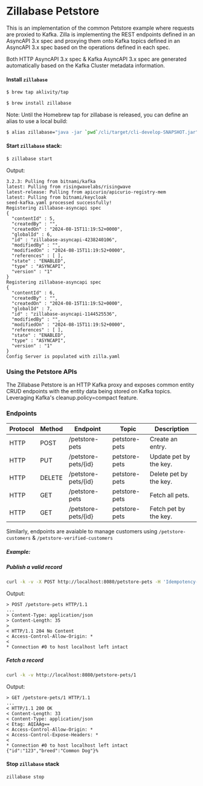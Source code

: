 # Zillabase Petstore

This is an implementation of the common Petstore example where requests are proxied to Kafka. Zilla is implementing the REST endpoints defined in an AsyncAPI 3.x spec and proxying them onto Kafka topics defined in an AsyncAPI 3.x spec based on the operations defined in each spec.

Both HTTP AsyncAPI 3.x spec & Kafka AsyncAPI 3.x spec are generated automatically based on the Kafka Cluster metadata information.

#### Install `zillabase`

```bash
$ brew tap aklivity/tap

$ brew install zillabase
```

Note: Until the Homebrew tap for zillabase is released, you can define an alias to use a local build:

```bash
$ alias zillabase="java -jar `pwd`/cli/target/cli-develop-SNAPSHOT.jar"
```

#### Start `zillabase` stack:

```bash
$ zillabase start
```

Output:

```text
3.2.3: Pulling from bitnami/kafka
latest: Pulling from risingwavelabs/risingwave
latest-release: Pulling from apicurio/apicurio-registry-mem
latest: Pulling from bitnami/keycloak
seed-kafka.yaml processed successfully!
Registering zillabase-asyncapi spec
{
  "contentId" : 5,
  "createdBy" : "",
  "createdOn" : "2024-08-15T11:19:52+0000",
  "globalId" : 6,
  "id" : "zillabase-asyncapi-4238240106",
  "modifiedBy" : "",
  "modifiedOn" : "2024-08-15T11:19:52+0000",
  "references" : [ ],
  "state" : "ENABLED",
  "type" : "ASYNCAPI",
  "version" : "1"
}
Registering zillabase-asyncapi spec
{
  "contentId" : 6,
  "createdBy" : "",
  "createdOn" : "2024-08-15T11:19:52+0000",
  "globalId" : 7,
  "id" : "zillabase-asyncapi-1144525536",
  "modifiedBy" : "",
  "modifiedOn" : "2024-08-15T11:19:52+0000",
  "references" : [ ],
  "state" : "ENABLED",
  "type" : "ASYNCAPI",
  "version" : "1"
}
Config Server is populated with zilla.yaml
```

### Using the Petstore APIs

The Zillabase Petstore is an HTTP Kafka proxy and exposes common entity CRUD endpoints with the entity data being stored on Kafka topics. Leveraging Kafka's cleanup.policy=compact feature.

### Endpoints

| Protocol | Method | Endpoint            | Topic         | Description            |
|----------|--------|---------------------|---------------|------------------------|
| HTTP     | POST   | /petstore-pets      | petstore-pets | Create an entry.       |
| HTTP     | PUT    | /petstore-pets/{id} | petstore-pets | Update pet by the key. |
| HTTP     | DELETE | /petstore-pets/{id} | petstore-pets | Delete pet by the key. |
| HTTP     | GET    | /petstore-pets      | petstore-pets | Fetch all pets.        |
| HTTP     | GET    | /petstore-pets/{id} | petstore-pets | Fetch pet by the key.  |

Similarly, endpoints are avaiable to manage customers using `/petstore-customers` & `/petstore-verified-customers`

##### Example:

##### Publish a valid record

```bash
curl -k -v -X POST http://localhost:8080/petstore-pets -H 'Idempotency-Key: 1'  -H 'Content-Type: application/json' -d '{"id": "123","breed": "Awesome Dog"}'
```

Output:

```text
> POST /petstore-pets HTTP/1.1
...
> Content-Type: application/json
> Content-Length: 35
>
< HTTP/1.1 204 No Content
< Access-Control-Allow-Origin: *
<
* Connection #0 to host localhost left intact
```

##### Fetch a record

```bash
curl -k -v http://localhost:8080/petstore-pets/1
```

Output:

```text
> GET /petstore-pets/1 HTTP/1.1
...
< HTTP/1.1 200 OK
< Content-Length: 33
< Content-Type: application/json
< Etag: AQIAAg==
< Access-Control-Allow-Origin: *
< Access-Control-Expose-Headers: *
<
* Connection #0 to host localhost left intact
{"id":"123","breed":"Common Dog"}%
```

#### Stop `zillabase` stack

```bash
zillabase stop
```
